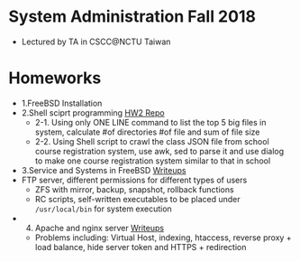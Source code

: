 # System Administration Fall 2018

* Lectured by TA in CSCC@NCTU Taiwan

# Homeworks
* 1.FreeBSD Installation
* 2.Shell sciprt programming [HW2 Repo](HW2/)
    *  2-1. Using only ONE LINE command to list the top 5 big files in system, calculate #of directories #of file and sum of file size
    *  2-2. Using Shell script to crawl the class JSON file from school course registration system, use awk, sed to parse it and use dialog to make one course registration system similar to that in school
* 3.Service and Systems in FreeBSD [Writeups](HW3/README.md)
* FTP server, different permissions for different types of users
    * ZFS with mirror, backup, snapshot, rollback functions
    * RC scripts, self-written executables to be placed under `/usr/local/bin` for system execution
* 4. Apache and nginx server [Writeups](HW4/README.md)
    * Problems including: Virtual Host, indexing, htaccess, reverse proxy + load balance, hide server token and HTTPS + redirection

